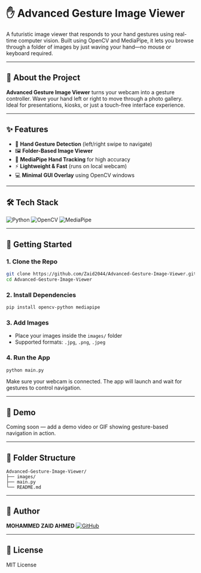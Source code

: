 # ✋ Advanced Gesture Image Viewer

A futuristic image viewer that responds to your hand gestures using real-time computer vision. Built using OpenCV and MediaPipe, it lets you browse through a folder of images by just waving your hand—no mouse or keyboard required.

---

## 🧠 About the Project

**Advanced Gesture Image Viewer** turns your webcam into a gesture controller. Wave your hand left or right to move through a photo gallery. Ideal for presentations, kiosks, or just a touch-free interface experience.

---

## ✨ Features

* 🤚 **Hand Gesture Detection** (left/right swipe to navigate)
* 🖼️ **Folder-Based Image Viewer**
* 🧠 **MediaPipe Hand Tracking** for high accuracy
* ⚡ **Lightweight & Fast** (runs on local webcam)
* 💻 **Minimal GUI Overlay** using OpenCV windows

---

## 🛠 Tech Stack

![Python](https://img.shields.io/badge/Python-3776AB?style=flat\&logo=python\&logoColor=white)
![OpenCV](https://img.shields.io/badge/OpenCV-27338E?style=flat\&logo=opencv\&logoColor=white)
![MediaPipe](https://img.shields.io/badge/MediaPipe-F57C00?style=flat\&logo=google\&logoColor=white)

---

## 🚀 Getting Started

### 1. Clone the Repo

```bash
git clone https://github.com/Zaid2044/Advanced-Gesture-Image-Viewer.git
cd Advanced-Gesture-Image-Viewer
```

### 2. Install Dependencies

```bash
pip install opencv-python mediapipe
```

### 3. Add Images

* Place your images inside the `images/` folder
* Supported formats: `.jpg`, `.png`, `.jpeg`

### 4. Run the App

```bash
python main.py
```

Make sure your webcam is connected. The app will launch and wait for gestures to control navigation.

---

## 🧪 Demo

Coming soon — add a demo video or GIF showing gesture-based navigation in action.

---

## 📁 Folder Structure

```
Advanced-Gesture-Image-Viewer/
├── images/
├── main.py
└── README.md
```

---

## 👤 Author

**MOHAMMED ZAID AHMED**
[![GitHub](https://img.shields.io/badge/GitHub-Zaid2044-181717?style=flat\&logo=github)](https://github.com/Zaid2044)

---

## 🪪 License

MIT License
